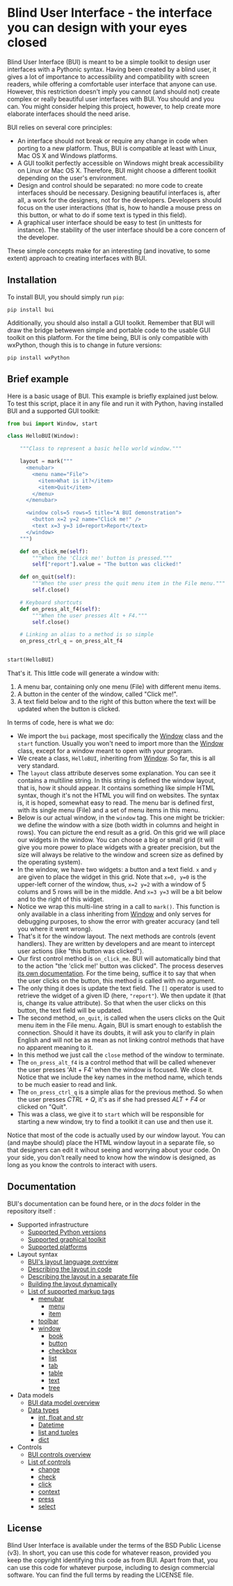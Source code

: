 # Blind User Interface - the interface you can design with your eyes closed

Blind User Interface (BUI) is meant to be a simple toolkit to design user interfaces with a Pythonic syntax.  Having been created by a blind user, it gives a lot of importance to accessibility and compatibility with screen readers, while offering a comfortable user interface that anyone can use.  However, this restriction doesn't imply you cannot (and should not) create complex or really beautiful user interfaces with BUI.  You should and you can.  You might consider helping this project, however, to help create more elaborate interfaces should the need arise.

BUI relies on several core principles:

- An interface should not break or require any change in code when porting to a new platform.  Thus, BUI is compatible at least with Linux, Mac OS X and Windows platforms.
- A GUI toolkit perfectly accessible on Windows might break accessibility on Linux or Mac OS X.  Therefore, BUI might choose a different toolkit depending on the user's environment.
- Design and control should be separated: no more code to create interfaces should be necessary.  Designing beautiful interfaces is, after all, a work for the designers, not for the developers.  Developers should focus on the user interactions (that is, how to handle a mouse press on this button, or what to do if some text is typed in this field).
- A graphical user interface should be easy to test (in unittests for instance).  The stability of the user interface should be a core concern of the developer.

These simple concepts make for an interesting (and inovative, to some extent) approach to creating interfaces with BUI.

## Installation

To install BUI, you should simply run `pip`:

    pip install bui

Additionally, you should also install a GUI toolkit.  Remember that BUI will draw the bridge betwewen simple and portable code to the usable GUI toolkit on this platform.  For the time being, BUI is only compatible with wxPython, though this is to change in future versions:

    pip install wxPython

## Brief example

Here is a basic usage of BUI.  This example is briefly explained just below.  To test this script, place it in any file and run it with Python, having installed BUI and a supported GUI toolkit:

```python
from bui import Window, start

class HelloBUI(Window):

    """Class to represent a basic hello world window."""

    layout = mark("""
      <menubar>
        <menu name="File">
          <item>What is it?</item>
          <item>Quit</item>
        </menu>
      </menubar>

      <window cols=5 rows=5 title="A BUI demonstration">
        <button x=2 y=2 name="Click me!" />
        <text x=3 y=3 id=report>Report</text>
      </window>
    """)

    def on_click_me(self):
        """When the 'Click me!' button is pressed."""
        self["report"].value = "The button was clicked!"

    def on_quit(self):
        """When the user press the quit menu item in the File menu."""
        self.close()

    # Keyboard shortcuts
    def on_press_alt_f4(self):
        """When the user presses Alt + F4."""
        self.close()

    # Linking an alias to a method is so simple
    on_press_ctrl_q = on_press_alt_f4


start(HelloBUI)
```

That's it.  This little code will generate a window with:

1. A menu bar, containing only one menu (File) with different menu items.
2. A button in the center of the window, called "Click me!".
3. A text field below and to the right of this button where the text will be updated when the button is clicked.

In terms of code, here is what we do:

- We import the `bui` package, most specifically the [Window](./class/Window.md) class and the `start` function.  Usually you won't need to import more than the [Window](./class/Window.md) class, except for a window meant to open with your program.
- We create a class, `HelloBUI`, inheriting from [Window](./class/Window.md).  So far, this is all very standard.
- The `layout` class attribute deserves some explanation.  You can see it contains a multiline string.  In this string is defined the window layout, that is, how it should appear.  It contains something like simple HTML syntax, though it's not the HTML you will find on websites.  The syntax is, it is hoped, somewhat easy to read.  The menu bar is defined first, with its single menu (File) and a set of menu items in this menu.
- Below is our actual window, in the `window` tag.  This one might be trickier: we define the window with a size (both width in columns and height in rows).  You can picture the end result as a grid.  On this grid we will place our widgets in the window.  You can choose a big or small grid (it will give you more power to place widgets with a greater precision, but the size will always be relative to the window and screen size as defined by the operating system).
- In the window, we have two widgets: a button and a text field.  `x` and `y` are given to place the widget in this grid.  Note that `x=0, y=0` is the upper-left corner of the window, thus, `x=2 y=2` with a window of 5 colums and 5 rows will be in the middle.  And `x=3 y=3` will be a bit below and to the right of this widget.
- Notice we wrap this multi-line string in a call to `mark()`. This function is only available in a class inheriting from [Window](./class/Window.md) and only serves for debugging purposes, to show the error with greater accuracy (and tell you where it went wrong).
- That's it for the window layout.  The next methods are controls (event handlers).  They are written by developers and are meant to intercept user actions (like "this button was clicked").
- Our first control method is `on_click_me`.  BUI will automatically bind that to the action "the 'click me!' button was clicked".  The process deserves [its own documentation](./control/overview.md).  For the time being, suffice it to say that when the user clicks on the button, this method is called with no argument.
- The only thing it does is update the text field.  The `[]` operator is used to retrieve the widget of a given ID (here, `"report"`).  We then update it (that is, change its value attribute).  So that when the user clicks on this button, the text field will be updated.
- The second method, `on_quit`, is called when the users clicks on the Quit menu item in the File menu.  Again, BUI is smart enough to establish the connection.  Should it have its doubts, it will ask you to clarify in plain English and will not be as mean as not linking control methods that have no apparent meaning to it.
- In this method we just call the `close` method of the window to terminate.
- The `on_press_alt_f4` is a control method that will be called whenever the user presses 'Alt + F4' when the window is focused.  We close it.  Notice that we include the key names in the method name, which tends to be much easier to read and link.
- The `on_press_ctrl_q` is a simple alias for the previous method.  So when the user presses *CTRL + Q*, it's as if she had pressed *ALT + F4* or clicked on "Quit".
- This was a class, we give it to `start` which will be responsible for starting a new window, try to find a toolkit it can use and then use it.

Notice that most of the code is actually used by our window layout.  You can (and maybe should) place the HTML window layout in a separate file, so that designers can edit it wihout seeing and worrying about your code.  On your side, you don't really need to know how the window is designed, as long as you know the controls to interact with users.

## Documentation

BUI's documentation can be found here, or in the *docs* folder in the repository itself :

- Supported infrastructure
  - [Supported Python versions](support/python.md)
  - [Supported graphical toolkit](support/gui.md)
  - [Supported platforms](support/platform.md)
- Layout syntax
  - [BUI's layout language overview](layout/overview.md)
  - [Describing the layout in code](layout/code.md)
  - [Describing the layout in a separate file](layout/file.md)
  - [Building the layout dynamically](layout/dynamic.md)
  - [List of supported markup tags](layout/tag/index.md)
    - [menubar](layout/tag/menubar.md)
      - [menu](layout/tag/menu.md)
      - [item](layout/taag/item.md)
    - [toolbar](layout/tag/toolbar.md)
    - [window](layout/tag/window.md)
      - [book](layout/tag/book.md)
      - [button](layout/tag/button.md)
      - [checkbox](layout/tag/checkbox.md)
      - [list](layout/tag/list.md)
      - [tab](layout/tag/tab.md)
      - [table](layout/tag/table.md)
      - [text](layout/tag/text.md)
      - [tree](layout/tag/tree.md)
- Data models
  - [BUI data model overview](data/overview.md)
  - [Data types](data/types.md)
    - [int, float and str](data/int-float-str.md)
    - [Datetime](data/datetime.md)
    - [list and tuples](data/list-tuples.md)
    - [dict](data/dict.md)
- Controls
  - [BUI controls overview](control/overview.md)
  - [List of controls](control/list.md)
    - [change](control/change.md)
    - [check](control/check.md)
    - [click](control/click.md)
    - [context](control/context.md)
    - [press](control/press.md)
    - [select](control/select.md)

## License

Blind User Interface is available under the terms of the BSD Public License (v3).  In short, you can use this code for whatever reason, provided you keep the copyright identifying this code as from BUI.  Apart from that, you can use this code for whatever purpose, including to design commercial software.  You can find the full terms by reading the LICENSE file.

